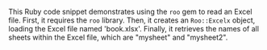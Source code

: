 This Ruby code snippet demonstrates using the `roo` gem to read an Excel file. First, it requires the `roo` library. Then, it creates an `Roo::Excelx` object, loading the Excel file named 'book.xlsx'.  Finally, it retrieves the names of all sheets within the Excel file, which are "mysheet" and "mysheet2".
